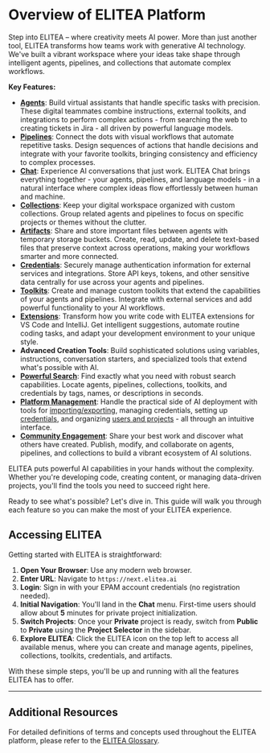 # Overview of ELITEA Platform

Step into ELITEA – where creativity meets AI power. More than just another tool, ELITEA transforms how teams work with generative AI technology. We've built a vibrant workspace where your ideas take shape through intelligent agents, pipelines, and collections that automate complex workflows.

**Key Features:**

* **[Agents](../menus/agents.md)**: Build virtual assistants that handle specific tasks with precision. These digital teammates combine instructions, external toolkits, and integrations to perform complex actions - from searching the web to creating tickets in Jira - all driven by powerful language models.
* **[Pipelines](../menus/pipelines.md)**: Connect the dots with visual workflows that automate repetitive tasks. Design sequences of actions that handle decisions and integrate with your favorite toolkits, bringing consistency and efficiency to complex processes.
* **[Chat](../menus/chat.md)**: Experience AI conversations that just work. ELITEA Chat brings everything together - your agents, pipelines, and language models - in a natural interface where complex ideas flow effortlessly between human and machine.
* **[Collections](../menus/collections.md)**: Keep your digital workspace organized with custom collections. Group related agents and pipelines to focus on specific projects or themes without the clutter.
* **[Artifacts](../menus/artifacts.md)**: Share and store important files between agents with temporary storage buckets. Create, read, update, and delete text-based files that preserve context across operations, making your workflows smarter and more connected.
* **[Credentials](../menus/credentials.md)**: Securely manage authentication information for external services and integrations. Store API keys, tokens, and other sensitive data centrally for use across your agents and pipelines.
* **[Toolkits](../menus/toolkits.md)**: Create and manage custom toolkits that extend the capabilities of your agents and pipelines. Integrate with external services and add powerful functionality to your AI workflows.
* **[Extensions](../integrations/extensions/elitea-code.md)**: Transform how you write code with ELITEA extensions for VS Code and IntelliJ. Get intelligent suggestions, automate routine coding tasks, and adapt your development environment to your unique style.
* **Advanced Creation Tools**: Build sophisticated solutions using variables, instructions, conversation starters, and specialized tools that extend what's possible with AI.
* **[Powerful Search](../features/search-entities.md)**: Find exactly what you need with robust search capabilities. Locate agents, pipelines, collections, toolkits, and credentials by tags, names, or descriptions in seconds.
* **[Platform Management](../menus/settings/settings-overview.md)**: Handle the practical side of AI deployment with tools for [importing/exporting](../features/export-import.md), managing credentials, setting up [credentials](../how-tos/how-to-use-credentials.md), and organizing [users and projects](../features/roles.md) - all through an intuitive interface.
* **[Community Engagement](../features/public-project.md)**: Share your best work and discover what others have created. Publish, modify, and collaborate on agents, pipelines, and collections to build a vibrant ecosystem of AI solutions.

ELITEA puts powerful AI capabilities in your hands without the complexity. Whether you're developing code, creating content, or managing data-driven projects, you'll find the tools you need to succeed right here.

Ready to see what's possible? Let's dive in. This guide will walk you through each feature so you can make the most of your ELITEA experience.

## Accessing ELITEA

Getting started with ELITEA is straightforward:

1. **Open Your Browser**: Use any modern web browser.
2. **Enter URL**: Navigate to `https://next.elitea.ai`
3. **Login**: Sign in with your EPAM account credentials (no registration needed).
4. **Initial Navigation**: You'll land in the **Chat** menu. First-time users should allow about **5** minutes for private project initialization.
5. **Switch Projects**: Once your **Private** project is ready, switch from **Public** to **Private** using the **Project Selector** in the sidebar.
6. **Explore ELITEA**: Click the ELITEA icon on the top left to access all available menus, where you can create and manage agents, pipelines, collections, toolkits, credentials, and artifacts.

With these simple steps, you'll be up and running with all the features ELITEA has to offer.

---

## Additional Resources

For detailed definitions of terms and concepts used throughout the ELITEA platform, please refer to the [ELITEA Glossary](glossary.md).